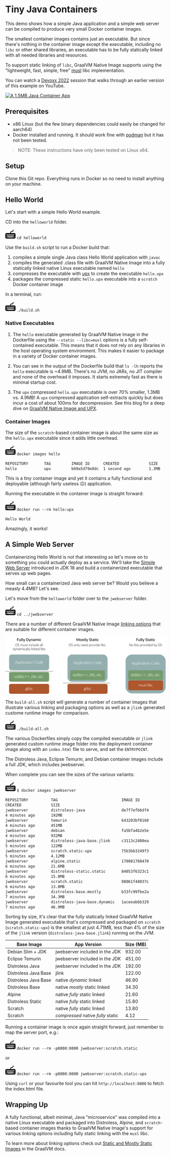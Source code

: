 # Tiny Java Containers

This demo shows how a simple Java application and a simple web
server can be compiled to produce very small Docker container images. 

The smallest container images contains just an executable. But since there's
nothing in the container image except the executable, including no `libc` or other
shared libraries, an executable has to be fully statically linked with all
needed libraries and resources.

To support static linking of `libc`, GraalVM Native Image supports using the
"lightweight, fast, simple, free" [musl](https://musl.libc.org/) libc
implementation.

You can watch a [Devoxx 2022](https://devoxx.be/) session that walks through
an earlier version of this example on YouTube. 

[![A 1.5MB Java Container
App](images/youtube.png)](https://youtu.be/6wYrAtngIVo)

## Prerequisites

* x86 Linux (but the few binary dependencies could easily be changed for aarch64)
* Docker installed and running. It should work fine with [podman](https://podman.io/) but it has not been tested.

> NOTE: These instructions have only been tested on Linux x64.

## Setup

Clone this Git repo. Everything runs in Docker so no need to install anything
on your machine.

## Hello World

Let's start with a simple Hello World example.

CD into the `helloworld` folder.

![](images/keyboard.jpg) `cd helloworld`

Use the `build.sh` script to run a Docker build that:
1. compiles a simple single Java class Hello World application with `javac`
2. compiles the generated .class file with GraalVM Native Image into a fully
statically linked native Linux executable named `hello`
3. compresses the executable with [upx](https://upx.github.io/) to create the
executable `hello.upx`
4. packages the compressed static `hello.upx` executable into a `scratch` Docker
container image

In a terminal, run:

![](images/keyboard.jpg) `./build.sh`

### Native Executables

1. The `hello` executable generated by GraalVM Native Image in the Dockerfile
   using the `--static --libc=musl` options is a fully self-contained
   executable. This means that it does not rely on any libraries in the host
   operating system environment.  This makes it easier to package in a variety
   of Docker container images.

2. You can see in the output of the Dockerfile build that `ls -lh` reports the
   `hello` executable is ~4.9MB. There's no JVM, no JARs, no JIT compiler and
   none of the overhead it imposes. It starts extremely fast as there is minimal
   startup cost.

3. The `upx` compressed `hello.upx` executable is over 70% smaller, 1.3MB vs.
   4.9MB! A `upx` compressed application self-extracts quickly but does incur a
   cost of about 100ms for decompression. See this blog for a deep dive on
   [GraalVM Native Image and
   UPX](https://medium.com/graalvm/compressed-graalvm-native-images-4d233766a214).  

### Container Images

The size of the `scratch`-based container image is about the same size as the `hello.upx`
executable since it adds little overhead.

![](images/keyboard.jpg) `docker images hello`

```shell
REPOSITORY       TAG         IMAGE ID      CREATED             SIZE
hello            upx         b69a5d79e8dc  1 second ago        1.3MB
```

This is a tiny container image and yet it contains a fully functional and
deployable (although fairly useless 😉) application.  

Running the executable in the container image is straight forward:

![](images/keyboard.jpg) `docker run --rm hello:upx`

```shell
Hello World
```

Amazingly, it works!

## A Simple Web Server

Containerizing Hello World is not that interesting so let's move on to something
you could actually deploy as a service. We'll take the [Simple Web
Server](https://blogs.oracle.com/javamagazine/post/java-18-simple-web-server)
introduced in JDK 18 and build a containerized executable that serves up web
pages.

How small can a containerized Java web server be? Would you believe a measly
4.4MB? Let's see.

Let's move from the `helloworld` folder over to the `jwebserver` folder. 

![](images/keyboard.jpg) `cd ../jwebserver`

There are a number of different GraalVM Native Image [linking
options](https://www.graalvm.org/22.0/reference-manual/native-image/StaticImages/)
that are suitable for different container images.

![](images/linkingoptions.png)

The `build-all.sh` script will generate a number of container images that
illustrate various linking and packaging options as well as a `jlink` generated
custome runtime image for comparison.

![](images/keyboard.jpg) `./build-all.sh`

The various Dockerfiles simply copy the compiled executable or `jlink` generated
custom runtime image folder into the deployment container image along with an
`index.html` file to serve, and set the `ENTRYPOINT`.

The Distroless Java, Eclipse Temurin, and Debian container images include a full
JDK, which includes jwebserver.

When complete you can see the sizes of the various variants:

![](images/keyboard.jpg) `$ docker images jwebserver`

```shell
REPOSITORY          TAG                            IMAGE ID            CREATED             SIZE
jwebserver          distroless-java                de7f7efb6df4        4 minutes ago       192MB
jwebserver          temurin                        643203bf8168        4 minutes ago       451MB
jwebserver          debian                         fa5bfa4b2e5e        4 minutes ago       932MB
jwebserver          distroless-java-base.jlink     c3113c2400ea        5 minutes ago       122MB
jwebserver          scratch.static-upx             75b3bb3249f3        5 minutes ago       4.12MB
jwebserver          alpine.static                  178081760470        6 minutes ago       21.6MB
jwebserver          distroless-static.static       84053f6323c1        6 minutes ago       15.8MB
jwebserver          scratch.static                 98061f48037c        6 minutes ago       13.8MB
jwebserver          distroless-base.mostly         b33fc99fbe2a        7 minutes ago       34.3MB
jwebserver          distroless-java-base.dynamic   1aceeabbb329        7 minutes ago       46.9MB
```

Sorting by size, it's clear that the fully statically linked GraalVM Native
Image generated executable that's compressed and packaged on `scratch`
(`scratch.static-upx`) is the smallest at just 4.71MB, less than 4% of the size
of the `jlink` version (`distroless-java-base.jlink`) running on the JVM.

| Base Image           | App Version                        | Size (MB) |
| -------------------- | ---------------------------------- | --------- |
| Debian Slim + JDK    | jwebserver included in the JDK     |    932.00 |
| Eclipse Temurin      | jwebserver included in the JDK     |    451.00 |
| Distroless Java      | jwebserver included in the JDK     |    192.00 |
| Distroless Java Base | jlink                              |    122.00 |
| Distroless Java Base | native *dynamic* linked            |     46.90 |
| Distroless Base      | native *mostly* static linked      |     34.30 |
| Alpine               | native *fully* static linked       |     21.60 |
| Distroless Static    | native *fully* static linked       |     15.80 |
| Scratch              | native *fully* static linked       |     13.80 |
| Scratch              | *compressed* native *fully* static |      4.12 |

Running a container image is once again straight forward, just remember to map
the server port, e.g.:

![](images/keyboard.jpg) `docker run --rm -p8000:8000 jwebserver:scratch.static`

or

![](images/keyboard.jpg) `docker run --rm -p8000:8000 jwebserver:scratch.static-upx`

Using `curl` or your favourite tool you can hit `http://localhost:8000` to fetch
the index.html file.

## Wrapping Up

A fully functional, albeit minimal, Java "microservice" was compiled into a
native Linux executable and packaged into Distroless, Alpine, and
`scratch`-based container images thanks to GraalVM Native Image's support for
various linking options including fully static linking with the `musl` libc.

To learn more about linking options check out [Static and Mostly Static
Images](https://www.graalvm.org/latest/reference-manual/native-image/guides/build-static-executables/)
in the GraalVM docs.